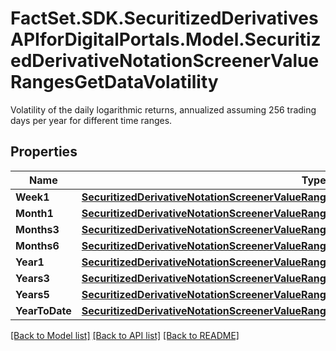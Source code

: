 # FactSet.SDK.SecuritizedDerivativesAPIforDigitalPortals.Model.SecuritizedDerivativeNotationScreenerValueRangesGetDataVolatility
Volatility of the daily logarithmic returns, annualized assuming 256 trading days per year for different time ranges.

## Properties

Name | Type | Description | Notes
------------ | ------------- | ------------- | -------------
**Week1** | [**SecuritizedDerivativeNotationScreenerValueRangesGetDataPerformanceEndOfDayWeek1**](SecuritizedDerivativeNotationScreenerValueRangesGetDataPerformanceEndOfDayWeek1.md) |  | [optional] 
**Month1** | [**SecuritizedDerivativeNotationScreenerValueRangesGetDataPerformanceEndOfDayMonth1**](SecuritizedDerivativeNotationScreenerValueRangesGetDataPerformanceEndOfDayMonth1.md) |  | [optional] 
**Months3** | [**SecuritizedDerivativeNotationScreenerValueRangesGetDataPerformanceEndOfDayMonths3**](SecuritizedDerivativeNotationScreenerValueRangesGetDataPerformanceEndOfDayMonths3.md) |  | [optional] 
**Months6** | [**SecuritizedDerivativeNotationScreenerValueRangesGetDataPerformanceEndOfDayMonths6**](SecuritizedDerivativeNotationScreenerValueRangesGetDataPerformanceEndOfDayMonths6.md) |  | [optional] 
**Year1** | [**SecuritizedDerivativeNotationScreenerValueRangesGetDataPerformanceEndOfDayYear1**](SecuritizedDerivativeNotationScreenerValueRangesGetDataPerformanceEndOfDayYear1.md) |  | [optional] 
**Years3** | [**SecuritizedDerivativeNotationScreenerValueRangesGetDataPerformanceEndOfDayYears3**](SecuritizedDerivativeNotationScreenerValueRangesGetDataPerformanceEndOfDayYears3.md) |  | [optional] 
**Years5** | [**SecuritizedDerivativeNotationScreenerValueRangesGetDataPerformanceEndOfDayYears5**](SecuritizedDerivativeNotationScreenerValueRangesGetDataPerformanceEndOfDayYears5.md) |  | [optional] 
**YearToDate** | [**SecuritizedDerivativeNotationScreenerValueRangesGetDataPerformanceEndOfDayYearToDate**](SecuritizedDerivativeNotationScreenerValueRangesGetDataPerformanceEndOfDayYearToDate.md) |  | [optional] 

[[Back to Model list]](../README.md#documentation-for-models) [[Back to API list]](../README.md#documentation-for-api-endpoints) [[Back to README]](../README.md)

